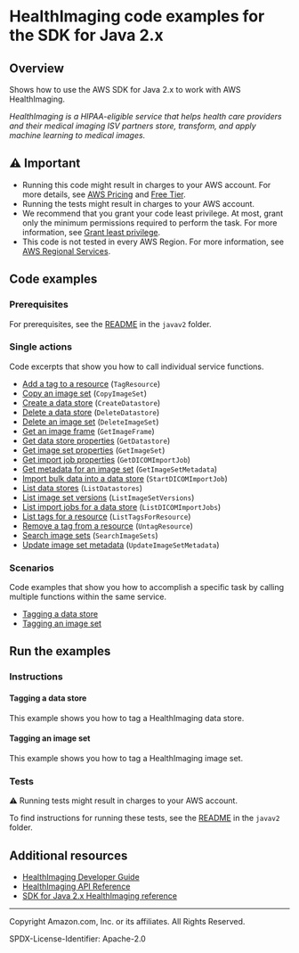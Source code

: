 # HealthImaging code examples for the SDK for Java 2.x

## Overview

Shows how to use the AWS SDK for Java 2.x to work with AWS HealthImaging.

<!--custom.overview.start-->
<!--custom.overview.end-->

_HealthImaging is a HIPAA-eligible service that helps health care providers and their medical imaging ISV partners store, transform, and apply machine learning to medical images._

## ⚠ Important

* Running this code might result in charges to your AWS account. For more details, see [AWS Pricing](https://aws.amazon.com/pricing/) and [Free Tier](https://aws.amazon.com/free/).
* Running the tests might result in charges to your AWS account.
* We recommend that you grant your code least privilege. At most, grant only the minimum permissions required to perform the task. For more information, see [Grant least privilege](https://docs.aws.amazon.com/IAM/latest/UserGuide/best-practices.html#grant-least-privilege).
* This code is not tested in every AWS Region. For more information, see [AWS Regional Services](https://aws.amazon.com/about-aws/global-infrastructure/regional-product-services).

<!--custom.important.start-->
<!--custom.important.end-->

## Code examples

### Prerequisites

For prerequisites, see the [README](../../README.md#Prerequisites) in the `javav2` folder.


<!--custom.prerequisites.start-->
<!--custom.prerequisites.end-->

### Single actions

Code excerpts that show you how to call individual service functions.

- [Add a tag to a resource](src/main/java/com/example/medicalimaging/TagResource.java#L60) (`TagResource`)
- [Copy an image set](src/main/java/com/example/medicalimaging/CopyImageSet.java#L70) (`CopyImageSet`)
- [Create a data store](src/main/java/com/example/medicalimaging/CreateDatastore.java#L57) (`CreateDatastore`)
- [Delete a data store](src/main/java/com/example/medicalimaging/DeleteDatastore.java#L55) (`DeleteDatastore`)
- [Delete an image set](src/main/java/com/example/medicalimaging/DeleteImageSet.java#L58) (`DeleteImageSet`)
- [Get an image frame](src/main/java/com/example/medicalimaging/GetImageFrame.java#L67) (`GetImageFrame`)
- [Get data store properties](src/main/java/com/example/medicalimaging/GetDatastore.java#L60) (`GetDatastore`)
- [Get image set properties](src/main/java/com/example/medicalimaging/GetImageSet.java#L68) (`GetImageSet`)
- [Get import job properties](src/main/java/com/example/medicalimaging/GetDicomImportJob.java#L84) (`GetDICOMImportJob`)
- [Get metadata for an image set](src/main/java/com/example/medicalimaging/GetImageSet.java#L68) (`GetImageSetMetadata`)
- [Import bulk data into a data store](src/main/java/com/example/medicalimaging/StartDicomImportJob.java#L67) (`StartDICOMImportJob`)
- [List data stores](src/main/java/com/example/medicalimaging/ListDatastores.java#L51) (`ListDatastores`)
- [List image set versions](src/main/java/com/example/medicalimaging/ListImageSetVersions.java#L66) (`ListImageSetVersions`)
- [List import jobs for a data store](src/main/java/com/example/medicalimaging/ListDicomImportJobs.java#L63) (`ListDICOMImportJobs`)
- [List tags for a resource](src/main/java/com/example/medicalimaging/ListTagsForResource.java#L61) (`ListTagsForResource`)
- [Remove a tag from a resource](src/main/java/com/example/medicalimaging/UntagResource.java#L60) (`UntagResource`)
- [Search image sets](src/main/java/com/example/medicalimaging/SearchImageSets.java#L128) (`SearchImageSets`)
- [Update image set metadata](src/main/java/com/example/medicalimaging/UpdateImageSetMetadata.java#L78) (`UpdateImageSetMetadata`)

### Scenarios

Code examples that show you how to accomplish a specific task by calling multiple
functions within the same service.

- [Tagging a data store](src/main/java/com/example/medicalimaging/TaggingDatastores.java)
- [Tagging an image set](src/main/java/com/example/medicalimaging/TaggingImageSets.java)


<!--custom.examples.start-->
<!--custom.examples.end-->

## Run the examples

### Instructions


<!--custom.instructions.start-->
<!--custom.instructions.end-->



#### Tagging a data store

This example shows you how to tag a HealthImaging data store.


<!--custom.scenario_prereqs.medical-imaging_tagging_datastores.start-->
<!--custom.scenario_prereqs.medical-imaging_tagging_datastores.end-->


<!--custom.scenarios.medical-imaging_tagging_datastores.start-->
<!--custom.scenarios.medical-imaging_tagging_datastores.end-->

#### Tagging an image set

This example shows you how to tag a HealthImaging image set.


<!--custom.scenario_prereqs.medical-imaging_tagging_imagesets.start-->
<!--custom.scenario_prereqs.medical-imaging_tagging_imagesets.end-->


<!--custom.scenarios.medical-imaging_tagging_imagesets.start-->
<!--custom.scenarios.medical-imaging_tagging_imagesets.end-->

### Tests

⚠ Running tests might result in charges to your AWS account.


To find instructions for running these tests, see the [README](../../README.md#Tests)
in the `javav2` folder.



<!--custom.tests.start-->
<!--custom.tests.end-->

## Additional resources

- [HealthImaging Developer Guide](https://docs.aws.amazon.com/healthimaging/latest/devguide/what-is.html)
- [HealthImaging API Reference](https://docs.aws.amazon.com/healthimaging/latest/APIReference/Welcome.html)
- [SDK for Java 2.x HealthImaging reference](https://sdk.amazonaws.com/java/api/latest/software/amazon/awssdk/services/medical-imaging/package-summary.html)

<!--custom.resources.start-->
<!--custom.resources.end-->

---

Copyright Amazon.com, Inc. or its affiliates. All Rights Reserved.

SPDX-License-Identifier: Apache-2.0